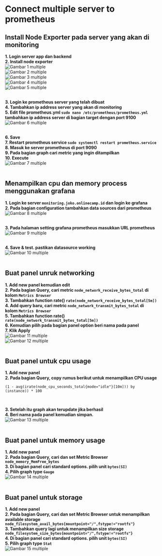 # Connect multiple server to prometheus
## Install Node Exporter pada server yang akan di monitoring <br>
**1. Login server app dan backend**<br>
**2. Install node exporter**<br>
![Gambar 1 multiple](screenshot/gambar1.png) <br>
![Gambar 2 multiple](screenshot/gambar2.png) <br>
![Gambar 3 multiple](screenshot/gambar3.png) <br>
![Gambar 4 multiple](screenshot/gambar4.png) <br>
![Gambar 5 multiple](screenshot/gambar5.png) <br><br>

**3. Login ke prometheus server yang telah dibuat**<br>
**4. Tambahkan ip address server yang akan di monitoring**<br>
**5. Edit file prometheus.yml `sudo nano /etc/prometheus/prometheus.yml` tambahkan ip address server di bagian target dengan port 9100**<br>
![Gambar 6 multiple](screenshot/gambar6.png) <br><br>

**6. Save**<br>
**7. Restart prometheus service `sudo systemctl restart prometheus.service`**<br>
**8. Masuk ke server prometheus di port 9090**<br>
**9. Pada bagian graph cari metric yang ingin ditampilkan**<br>
**10. Execute**<br>
![Gambar 7 multiple](screenshot/gambar7.png) <br><br>

## Menampilkan cpu dan memory process menggunakan grafana <br>
**1. Login ke server `monitoring.joko.onlinecamp.id` dan login ke grafana**<br>
**2. Pada bagian configuration tambahkan data sources dari prometheus**<br>
![Gambar 8 multiple](screenshot/gambar8.png) <br><br>

**3. Pada halaman setting grafana prometheus masukkan URL prometheus**<br>
![Gambar 9 multiple](screenshot/gambar9.png) <br><br>

**4. Save & test. pastikan datasource working**<br>
![Gambar 10 multiple](screenshot/gambar10.png) <br><br>

## Buat panel unruk networking <br>
**1. Add new panel kemudian edit**<br>
**2. Pada bagian Query, cari metric `node_network_receive_bytes_total` di kolom `Metrics Browser`**<br>
**3. Tambahkan function rate() `rate(node_network_receive_bytes_total[5m])`**<br>
**4. Add query baru, cari metric `node_network_transmit_bytes_total` di kolom `Metrics Browser`**<br>
**5. Tambahkan function rate() `rate(node_network_transmit_bytes_total[5m])`**<br>
**6. Kemudian pilih pada bagian panel option beri nama pada panel**<br>
**7. Klik Apply**<br>
![Gambar 11 multiple](screenshot/gambar11.png) <br>
![Gambar 12 multiple](screenshot/gambar12.png) <br><br>

## Buat panel untuk cpu usage <br>
**1. Add new panel**<br>
**2. Pada bagian Query, copy rumus berikut untuk menampilkan CPU usage**<br>
```
(1 - avg(irate(node_cpu_seconds_total{mode="idle"}[10m])) by (instance)) * 100
```
<br>

**3. Setelah itu graph akan terupdate jika berhasil**<br>
**4. Beri nama pada panel kemudian simpan.**<br>
![Gambar 13 multiple](screenshot/gambar13.png) <br><br>

## Buat panel untuk memory usage <br>
**1. Add new panel**<br>
**2. Pada bagian Query, cari dan set Metric Browser `node_memory_MemFree_bytes`**<br>
**3. Di bagian panel cari standard options. pilih unit `bytes(SI)`**<br>
**4. Pilih graph type `Gauge`**<br>
![Gambar 14 multiple](screenshot/gambar14.png) <br><br>

## Buat panel untuk storage <br>
**1. Add new panel**<br>
**2. Pada bagian Query, cari dan set Metric Browser untuk menampilkan available storage `node_filesystem_avail_bytes{mountpoint="/",fstype!="rootfs"}`**<br>
**3. Tambahkan query lagi untuk menampilkan size storage `node_filesystem_size_bytes{mountpoint="/",fstype!="rootfs"}`**<br>
**4. Di bagian panel cari standard options. pilih unit `bytes(SI)`**<br>
**5. Pilih graph type `Stat`**<br>
![Gambar 15 multiple](screenshot/gambar15.png) <br><br>